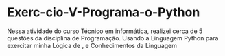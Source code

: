 # Exerc-cio-V-Programa-o-Python
Nessa atividade do curso Técnico em informática, realizei cerca de 5 questões da disciplina de Programação. Usando a Linguagem Python para exercitar minha Lógica de , e  Conhecimentos da Linguagem
